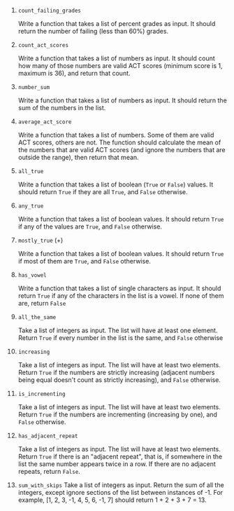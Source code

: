 1. `count_failing_grades`

   Write a function that takes a list of percent grades as input. It should return the number of failing (less than 60%) grades.

1. `count_act_scores`

   Write a function that takes a list of numbers as input. It should count how many of those numbers are valid ACT scores (minimum score is 1, maximum is 36), and return that count.

1. `number_sum`

   Write a function that takes a list of numbers as input. It should return the sum of the numbers in the list.

1. `average_act_score`

   Write a function that takes a list of numbers. Some of them are valid ACT scores, others are not. The function should calculate the mean of the numbers that are valid ACT scores (and ignore the numbers that are outside the range), then return that mean.

1. `all_true`

   Write a function that takes a list of boolean (`True` or `False`) values. It should return `True` if they are all `True`, and `False` otherwise.

1. `any_true`

   Write a function that takes a list of boolean values. It should return `True` if any of the values are `True`, and `False` otherwise.

1. `mostly_true` (+)

   Write a function that takes a list of boolean values. It should return `True` if most of them are `True`, and `False` otherwise.

1. `has_vowel`

   Write a function that takes a list of single characters as input. It should return `True` if any of the characters in the list is a vowel. If none of them are, return `False`

1. `all_the_same`

   Take a list of integers as input. The list will have at least one element. Return `True` if every number in the list is the same, and `False` otherwise

1. `increasing`

   Take a list of integers as input. The list will have at least two elements. Return `True` if the numbers are strictly increasing (adjacent numbers being equal doesn't count as strictly increasing), and `False` otherwise.

1. `is_incrementing`

   Take a list of integers as input. The list will have at least two elements. Return `True` if the numbers are incrementing (increasing by one), and `False` otherwise.

1. `has_adjacent_repeat`

   Take a list of integers as input. The list will have at least two elements. Return `True` if there is an "adjacent repeat", that is, if somewhere in the list the same number appears twice in a row. If there are no adjacent repeats, return `False`.

1. `sum_with_skips`
   Take a list of integers as input. Return the sum of all the integers, except ignore sections of the list between instances of -1. For example, [1, 2, 3, -1, 4, 5, 6, -1, 7] should return 1 + 2 + 3 + 7 = 13.
